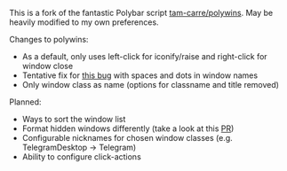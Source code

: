 This is a fork of the fantastic Polybar script [tam-carre/polywins](https://github.com/tam-carre/polywins). May be heavily modified to my own preferences.

Changes to polywins:

* As a default, only uses left-click for iconify/raise and right-click for window close
* Tentative fix for [this bug](https://github.com/tam-carre/polywins/issues/11) with spaces and dots in window names
* Only window class as name (options for classname and title removed)

Planned:

* Ways to sort the window list
* Format hidden windows differently (take a look at this [PR](https://github.com/tam-carre/polywins/pull/9))
* Configurable nicknames for chosen window classes (e.g. TelegramDesktop -> Telegram)
* Ability to configure click-actions
